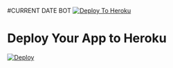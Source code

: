 #CURRENT DATE BOT
[![Deploy To Heroku](https://www.herokucdn.com/deploy/button.svg)](https://heroku.com/deploy?template=https://github.com/vspji/rpfdatabase)


# Deploy Your App to Heroku

[![Deploy](https://www.herokucdn.com/deploy/button.svg)](https://heroku.com/deploy?template=https://github.com/vspteam/RWAGROUPBOT)
